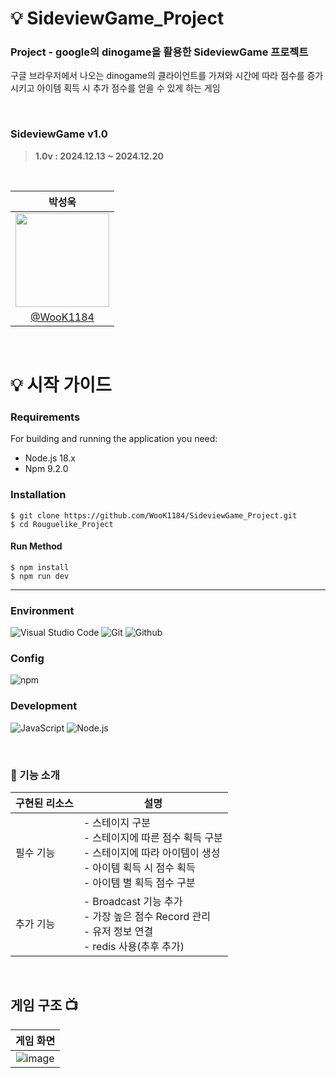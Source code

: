 # 💡 SideviewGame_Project

<h3>Project - google의 dinogame을 활용한 SideviewGame 프로젝트</h3>

구글 브라우저에서 나오는 dinogame의 클라이언트를 가져와 시간에 따라 점수를 증가시키고 아이템 획득 시 추가 점수를 얻을 수 있게 하는 게임

<br>

### SideviewGame v1.0
> **1.0v :  2024.12.13 ~ 2024.12.20**

<br>

|          박성욱         |
| :--------------------------: |
| <image width="150px" src="https://user-images.githubusercontent.com/119159558/227076242-6e802ef4-4f4e-48f0-8a8a-aa5f4ebdb8b8.png"/> |
| [@WooK1184](https://github.com/WooK1184) |

<br/>

# 💡 시작 가이드
###
<h3>Requirements</h3>
For building and running the application you need:
 
 - Node.js 18.x
 - Npm 9.2.0
 
<h3>Installation</h3>

```
$ git clone https://github.com/WooK1184/SideviewGame_Project.git
$ cd Rouguelike_Project
```
#### Run Method
```
$ npm install
$ npm run dev
```
---
### Environment
![Visual Studio Code](https://img.shields.io/badge/Visual%20Studio%20Code-007ACC?style=for-the-badge&logo=Visual%20Studio%20Code&logoColor=white)
![Git](https://img.shields.io/badge/Git-F05032?style=for-the-badge&logo=Git&logoColor=white)
![Github](https://img.shields.io/badge/GitHub-181717?style=for-the-badge&logo=GitHub&logoColor=white)             

### Config
![npm](https://img.shields.io/badge/npm-CB3837?style=for-the-badge&logo=npm&logoColor=white)        

### Development
![JavaScript](https://img.shields.io/badge/JavaScript-F7DF1E?style=for-the-badge&logo=Javascript&logoColor=white)
![Node.js](https://img.shields.io/badge/Node.js-339933?style=for-the-badge&logo=Node.js&logoColor=white)


<br>

   <h3> 📍 기능 소개 </h3>
   
   구현된 리소스 | 설명 |
   -- | --
   필수 기능 | - 스테이지 구분 <br/>- 스테이지에 따른 점수 획득 구분 <br/>- 스테이지에 따라 아이템이 생성 <br/>- 아이템 획득 시 점수 획득 <br/>- 아이템 별 획득 점수 구분
   추가 기능 | - Broadcast 기능 추가 <br/>- 가장 높은 점수 Record 관리  <br/>- 유저 정보 연결 <br/>- redis 사용(추후 추가) |


   <br>

   </details>


   ## 게임 구조 📺
| 게임 화면 |
| :--------------------------------------------: |
| ![image](https://github.com/user-attachments/assets/05cbe864-9681-4836-ad17-b9eaea292137) |


<br>


